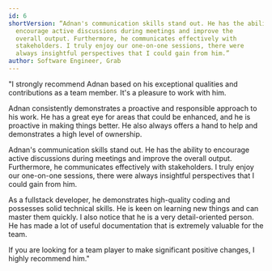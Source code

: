 ```yaml
---
id: 6
shortVersion: “Adnan's communication skills stand out. He has the ability to
  encourage active discussions during meetings and improve the
  overall output. Furthermore, he communicates effectively with
  stakeholders. I truly enjoy our one-on-one sessions, there were
  always insightful perspectives that I could gain from him.”
author: Software Engineer, Grab
---
```


"I strongly recommend Adnan based on his exceptional
qualities and contributions as a team member. It's a
pleasure to work with him.

Adnan consistently demonstrates a proactive and
responsible approach to his work. He has a great eye for
areas that could be enhanced, and he is proactive in
making things better. He also always offers a hand to
help and demonstrates a high level of ownership.

Adnan's communication skills stand out. He has the
ability to encourage active discussions during meetings
and improve the overall output. Furthermore, he
communicates effectively with stakeholders. I truly
enjoy our one-on-one sessions, there were always
insightful perspectives that I could gain from him.

As a fullstack developer, he demonstrates high-quality
coding and possesses solid technical skills. He is keen
on learning new things and can master them quickly. I
also notice that he is a very detail-oriented person. He
has made a lot of useful documentation that is extremely
valuable for the team.

If you are looking for a team player to make significant
positive changes, I highly recommend him."
